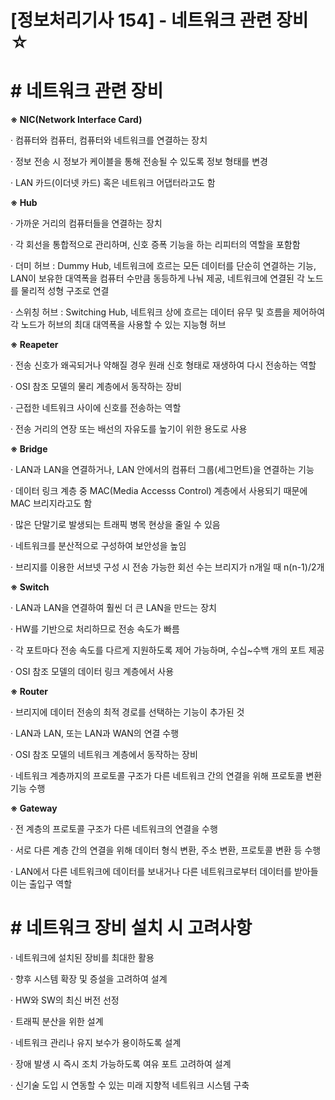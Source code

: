 

# [정보처리기사 154] - 네트워크 관련 장비 ☆



# **# 네트워크 관련 장비**

**※ NIC(Network Interface Card)**

· 컴퓨터와 컴퓨터, 컴퓨터와 네트워크를 연결하는 장치

· 정보 전송 시 정보가 케이블을 통해 전송될 수 있도록 정보 형태를 변경

· LAN 카드(이더넷 카드) 혹은 네트워크 어댑터라고도 함



**※ Hub**

· 가까운 거리의 컴퓨터들을 연결하는 장치

· 각 회선을 통합적으로 관리하며, 신호 증폭 기능을 하는 리피터의 역할을 포함함

· 더미 허브 : Dummy Hub, 네트워크에 흐르는 모든 데이터를 단순히 연결하는 기능, LAN이 보유한 대역폭을 컴퓨터 수만큼 동등하게 나눠 제공, 네트워크에 연결된 각 노드를 물리적 성형 구조로 연결

· 스위칭 허브 : Switching Hub, 네트워크 상에 흐르는 데이터 유무 및 흐름을 제어하여 각 노드가 허브의 최대 대역폭을 사용할 수 있는 지능형 허브



**※ Reapeter**

· 전송 신호가 왜곡되거나 약해질 경우 원래 신호 형태로 재생하여 다시 전송하는 역할

· OSI 참조 모델의 물리 계층에서 동작하는 장비

· 근접한 네트워크 사이에 신호를 전송하는 역할

· 전송 거리의 연장 또는 배선의 자유도를 높기이 위한 용도로 사용



**※ Bridge**

· LAN과 LAN을 연결하거나, LAN 안에서의 컴퓨터 그룹(세그먼트)을 연결하는 기능

· 데이터 링크 계층 중 MAC(Media Accesss Control) 계층에서 사용되기 때문에 MAC 브리지라고도 함

· 많은 단말기로 발생되는 트래픽 병목 현상을 줄일 수 있음

· 네트워크를 분산적으로 구성하여 보안성을 높임

· 브리지를 이용한 서브넷 구성 시 전송 가능한 회선 수는 브리지가 n개일 때 n(n-1)/2개



**※ Switch**

· LAN과 LAN을 연결하여 훨씬 더 큰 LAN을 만드는 장치

· HW를 기반으로 처리하므로 전송 속도가 빠름

· 각 포트마다 전송 속도를 다르게 지원하도록 제어 가능하며, 수십~수백 개의 포트 제공

· OSI 참조 모델의 데이터 링크 계층에서 사용



**※ Router**

· 브리지에 데이터 전송의 최적 경로를 선택하는 기능이 추가된 것

· LAN과 LAN, 또는 LAN과 WAN의 연결 수행

· OSI 참조 모델의 네트워크 계층에서 동작하는 장비

· 네트워크 계층까지의 프로토콜 구조가 다른 네트워크 간의 연결을 위해 프로토콜 변환 기능 수행



**※ Gateway**

· 전 계층의 프로토콜 구조가 다른 네트워크의 연결을 수행

· 서로 다른 계층 간의 연결을 위해 데이터 형식 변환, 주소 변환, 프로토콜 변환 등 수행

· LAN에서 다른 네트워크에 데이터를 보내거나 다른 네트워크로부터 데이터를 받아들이는 출입구 역할



# **# 네트워크 장비 설치 시 고려사항**

· 네트워크에 설치된 장비를 최대한 활용

· 향후 시스템 확장 및 증설을 고려하여 설계

· HW와 SW의 최신 버전 선정

· 트래픽 분산을 위한 설계

· 네트워크 관리나 유지 보수가 용이하도록 설계

· 장애 발생 시 즉시 조치 가능하도록 여유 포트 고려하여 설계

· 신기술 도입 시 연동할 수 있는 미래 지향적 네트워크 시스템 구축